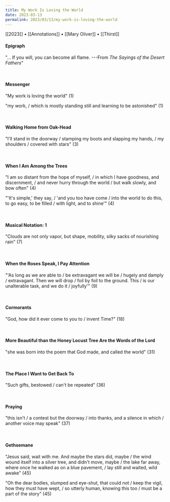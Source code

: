 ```yaml
---
title: My Work Is Loving the World
date: 2023-03-13
permalink: 2023/03/13/my-work-is-loving-the-world
---
```


[[2023]] • [[Annotations]] • [[Mary Oliver]] • [[Thirst]]

#### Epigraph

"... If you will, you can become all flame. ---From *The Sayings of the Desert Fathers*"

<br>


#### Messenger

"My work is loving the world" (1)

"my work, / which is mostly standing still and learning to be astonished" (1)

<br>


#### Walking Home from Oak-Head

"I'll stand in the doorway / stamping my boots and slapping my hands, / my shoulders / covered with stars" (3)

<br>


#### When I Am Among the Trees

"I am so distant from the hope of myself, / in which I have goodness, and discernment, / and never hurry through the world / but walk slowly, and bow often" (4)

"'It's simple,' they say, / 'and you too have come / into the world to do this, to go easy, to be filled / with light, and to shine'" (4)

<br>


#### Musical Notation: 1

"Clouds are not only vapor, but shape, mobility, silky sacks of nourishing rain" (7)

<br>


#### When the Roses Speak, I Pay Attention

"'As long as we are able to / be extravagant we will be / hugely and damply / extravagant. Then we will drop / foil by foil to the ground. This / is our unalterable task, and we do it / joyfully'" (9)

<br>


#### Cormorants

"God, how did it ever come to you to / invent Time?" (18)

<br>


#### More Beautiful than the Honey Locust Tree Are the Words of the Lord

"she was born into the poem that God made, and called the world" (31)

<br>


#### The Place I Want to Get Back To

"Such gifts, bestowed / can't be repeated" (36)

<br>


#### Praying

"this isn't / a contest but the doorway / into thanks, and a silence in which / another voice may speak" (37)

<br>


#### Gethsemane

"Jesus said, wait with me. And maybe the stars did, maybe / the wind wound itself into a silver tree, and didn't move, maybe / the lake far away, where once he walked as on a blue pavement, / lay still and waited, wild awake" (45)

"Oh the dear bodies, slumped and eye-shut, that could not / keep the vigil, how they must have wept, / so utterly human, knowing this too / must be a part of the story" (45)
